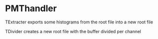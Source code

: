 # PMThandler

TExtracter exports some histograms from the root file into a new root file

TDivider creates a new root file with the buffer divided per channel
